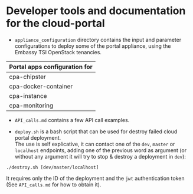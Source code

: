 # Developer tools and documentation for the cloud-portal

- `appliance_configuration` directory contains the input and parameter configurations to deploy some of the portal appliance, using the Embassy TSI OpenStack tenancies.

|Portal apps configuration for|
|---|
|cpa-chipster|
|cpa-docker-container|
|cpa-instance|
|cpa-monitoring|

- `API_calls.md` contains a few API call examples.

- `deploy.sh` is a bash script that can be used for destroy failed cloud portal deployment.  
The use is self explicative, it can contact one of the `dev`, `master` or `localhost` endpoints, adding one of the previous word as argument (or without any argument it will try to stop & destroy a deployment in `dev`):  

```
./destroy.sh [dev/master/localhost]
```

It requires only the ID of the deployment and the `jwt` authentication token (See `API_calls.md` for how to obtain it).  
